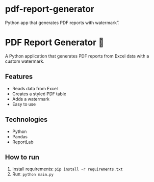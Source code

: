 # pdf-report-generator
Python app that generates PDF reports with watermark”.
# PDF Report Generator 📝
A Python application that generates PDF reports from Excel data with a custom watermark.

## Features
- Reads data from Excel
- Creates a styled PDF table
- Adds a watermark
- Easy to use

## Technologies
- Python
- Pandas
- ReportLab

## How to run
1. Install requirements: `pip install -r requirements.txt`
2. Run: `python main.py`

